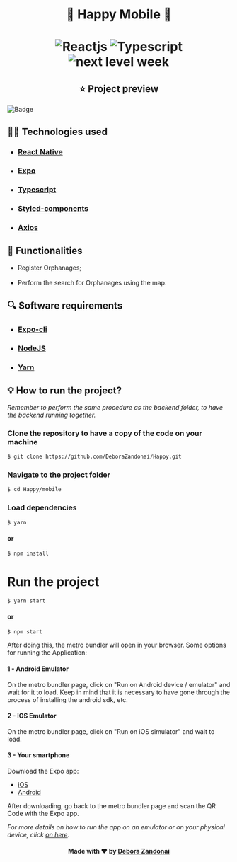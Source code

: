 <h1 align="center">🚀 Happy Mobile 🚀</h1>
<h1 align=center>
  <div align=center>
  <img src="https://img.shields.io/badge/framework-react%20native-blue" alt="Reactjs"/>

  <img src="https://img.shields.io/badge/lang-typescript-success" alt="Typescript"/>

  <img src="https://img.shields.io/badge/madeIn-nlw%232-7159c1" alt="next level week"/>
  <div>
</h1>
<h2 align=center>
  ⭐ Project preview
</h2>

![Badge](/github/mobile.gif)

<h2>
  👨‍💻 Technologies used
</h2>

<ul>
  <li><h3><a href="https://reactnative.dev/">React Native</a></h3></li>
  <li><h3><a href="https://expo.io/">Expo</a></h3></li>
  <li><h3><a href="https://www.typescriptlang.org/">Typescript</a></h3></li>
  <li><h3><a href="https://styled-components.com/">Styled-components</a></h3></li>
  <li><h3><a href="https://github.com/axios/axios">Axios</a></h3></li>
</ul>

<h2>
  📄 Functionalities
</h2>

<ul>
  <li>Register Orphanages;</li>
  <br />
  <li>Perform the search for Orphanages using the map.</li>
</ul>

<h2>
  🔍 Software requirements
</h2>

<ul>
  <li><h3><a href="https://docs.expo.io/workflow/expo-cli/">Expo-cli</a></h3></li>
  <li><h3><a href="https://nodejs.org/pt-br/">NodeJS</a></h3></li>
  <li><h3><a href="https://yarnpkg.com/">Yarn</a></h3></li>
</ul>

<h2>
  💡 How to run the project?
</h2>

<em>Remember to perform the same procedure as the backend folder, to have the backend running together.</em>

### Clone the repository to have a copy of the code on your machine

```bash
$ git clone https://github.com/DeboraZandonai/Happy.git
```

### Navigate to the project folder

```bash
$ cd Happy/mobile
```

### Load dependencies

```bash
$ yarn
```

#### or

```bash
$ npm install
```

# Run the project

```bash
$ yarn start
```

#### or

```bash
$ npm start
```

After doing this, the metro bundler will open in your browser. Some options for running the Application:

#### 1 - Android Emulator

On the metro bundler page, click on "Run on Android device / emulator" and wait for it to load. Keep in mind that it is necessary to have gone through the process of installing the android sdk, etc.

#### 2 - IOS Emulator

On the metro bundler page, click on "Run on iOS simulator" and wait to load.

#### 3 - Your smartphone

Download the Expo app:

- [iOS](https://itunes.apple.com/app/apple-store/id982107779)
- [Android](https://play.google.com/store/apps/details?id=host.exp.exponent&referrer=www)

After downloading, go back to the metro bundler page and scan the QR Code with the Expo app.

<em>For more details on how to run the app on an emulator or on your physical device, click <a href="https://react-native.rocketseat.dev/">on here</a>.</em>
<br />

<h4 align=center>Made with ❤️ by <a href="https://www.linkedin.com/in/debora-zandonai-4ab092195/">Debora Zandonai</a></h4>
